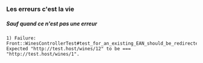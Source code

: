 ### Les erreurs c'est la vie
##### Sauf quand ce n'est pas une erreur

```
1) Failure:
Front::WinesControllerTest#test_for_an_existing_EAN_should_be_redirected_to_wines#show 
Expected "http://test.host/wines/12" to be === "http://test.host/wines/1".
```